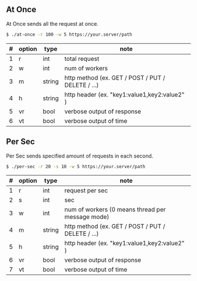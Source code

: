## At Once
At Once sends all the request at once.

```bash
$ ./at-once -r 100 -w 5 https://your.server/path
```

| # | option | type |note |
| --- | --- | --- | --- |
| 1 | r | int | total request |
| 2 | w | int | num of workers |
| 3 | m | string | http method (ex. GET / POST / PUT / DELETE / ...) |
| 4 | h | string | http header (ex. "key1:value1,key2:value2" ) |
| 5 | vr | bool | verbose output of response |
| 6 | vt | bool | verbose output of time |


## Per Sec
Per Sec sends specified amount of requests in each second.

```bash
$ ./per-sec -r 20 -s 10 -w 5 https://your.server/path
```

| # | option | type |note |
| --- | --- | --- | --- |
| 1 | r | int | request per sec |
| 2 | s | int | sec |
| 3 | w | int | num of workers (0 means thread per message mode) |
| 4 | m | string | http method (ex. GET / POST / PUT / DELETE / ...) |
| 5 | h | string | http header (ex. "key1:value1,key2:value2" ) |
| 6 | vr | bool | verbose output of response |
| 7 | vt | bool | verbose output of time |
